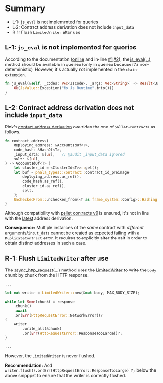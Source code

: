 # Summary
* L-1: `js_eval` is not implemented for queries
* L-2: Contract address derivation does not include `input_data`
* R-1: Flush `LimitedWriter` after use

## L-1: `js_eval` is not implemented for queries

According to the documentation ([online](https://docs.rs/pink/latest/pink/chain_extension/trait.PinkExtBackend.html?search=execute#tymethod.js_eval) and in-line [#1](https://github.com/code-423n4/2024-03-phala-network/blob/a01ffbe992560d8d0f17deadfb9b9a2bed38377e/phala-blockchain/crates/pink/capi/src/v1/mod.rs#L328-L331),[#2](https://github.com/code-423n4/2024-03-phala-network/blob/a01ffbe992560d8d0f17deadfb9b9a2bed38377e/phala-blockchain/crates/pink/pink/src/chain_extension.rs#L649-L704)), the [js_eval(...)](https://github.com/code-423n4/2024-03-phala-network/blob/a01ffbe992560d8d0f17deadfb9b9a2bed38377e/phala-blockchain/crates/pink/chain-extension/src/lib.rs#L376-L378) method should be available in queries (only in queries because it's non-deterministic). However, it's actually not implemented in the `chain-extension`.

```rust
fn js_eval(&self, _codes: Vec<JsCode>, _args: Vec<String>) -> Result<JsValue, Self::Error> {
    Ok(JsValue::Exception("No Js Runtime".into()))
}
```

## L-2: Contract address derivation does not include `input_data`

Pink's [contact address derivation](https://github.com/code-423n4/2024-03-phala-network/blob/a01ffbe992560d8d0f17deadfb9b9a2bed38377e/phala-blockchain/crates/pink/runtime/src/runtime/pallet_pink.rs#L108-L122) overrides the one of `pallet-contracts` as follows.

```rust
fn contract_address(
    deploying_address: &AccountIdOf<T>,
    code_hash: &HashOf<T>,
    _input_data: &[u8],   // @audit _input_data ignored
    salt: &[u8],
) -> AccountIdOf<T> {
    let cluster_id = <ClusterId<T>>::get();
    let buf = phala_types::contract::contract_id_preimage(
        deploying_address.as_ref(),
        code_hash.as_ref(),
        cluster_id.as_ref(),
        salt,
    );
    UncheckedFrom::unchecked_from(<T as frame_system::Config>::Hashing::hash(&buf))
}
```

Although compatibility with [pallet contracts v9](https://docs.rs/pallet-contracts/9.0.0/pallet_contracts/struct.DefaultAddressGenerator.html) is ensured, it's not in line with the [latest](https://docs.rs/pallet-contracts/latest/pallet_contracts/struct.DefaultAddressGenerator.html) address derivation.  

**Consequence:** Multiple instances of the *same* contract with *different* arguments/`input_data` cannot be created as expected failing with a `DuplicateContract` error. It requires to explicitly alter the salt in order to obtain distinct addresses in such a case.


## R-1: Flush `LimitedWriter` after use

The [async_http_request(...)](https://github.com/code-423n4/2024-03-phala-network/blob/a01ffbe992560d8d0f17deadfb9b9a2bed38377e/phala-blockchain/crates/pink/chain-extension/src/lib.rs#L100-L179) method uses the [LimitedWriter](https://github.com/code-423n4/2024-03-phala-network/blob/a01ffbe992560d8d0f17deadfb9b9a2bed38377e/phala-blockchain/crates/pink/chain-extension/src/lib.rs#L385-L417) to write the `body` chunk by chunk from the HTTP response.

```rust
...

let mut writer = LimitedWriter::new(&mut body, MAX_BODY_SIZE);

while let Some(chunk) = response
    .chunk()
    .await
    .or(Err(HttpRequestError::NetworkError))?
{
    writer
        .write_all(&chunk)
        .or(Err(HttpRequestError::ResponseTooLarge))?;
}

...
```

However, the `LimitedWriter` is never flushed.  

**Recommendation:** Add `writer.flush().or(Err(HttpRequestError::ResponseTooLarge))?;` below the above snipppet to ensure that the writer is correctly flushed.

